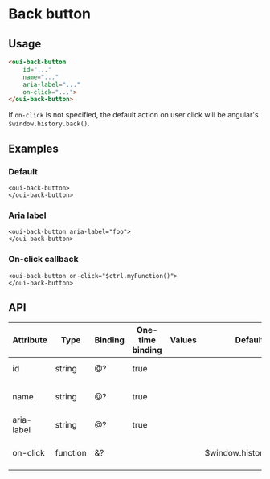# Back button

<component-status cx-design="complete" ux="prototype"></component-status>

## Usage

```html
<oui-back-button
    id="..."
    name="..."
    aria-label="..."
    on-click="...">
</oui-back-button>
```

If ```on-click``` is not specified, the default action on user click will be angular's ```$window.history.back()```.

## Examples

### Default

```html:preview
<oui-back-button>
</oui-back-button>
```

### Aria label

```html:preview
<oui-back-button aria-label="foo">
</oui-back-button>
```

### On-click callback

```html:preview
<oui-back-button on-click="$ctrl.myFunction()">
</oui-back-button>
```

## API

| Attribute     | Type     | Binding | One-time binding | Values              | Default                | Description                         |
| ----          | ----     | ----    | ----             | ----                | ----                   | ----                                |
| id            | string   | @?      | true             |                     |                        | id attribute of the input           |
| name          | string   | @?      | true             |                     |                        | name attribute of the input         |
| aria-label    | string   | @?      | true             |                     |                        | accessibility label                 |
| on-click      | function | &?      |                  |                     | $window.history.back() | callback on component click         |
